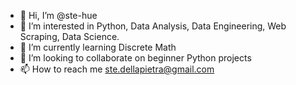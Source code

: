 - 👋 Hi, I’m @ste-hue
- 👀 I’m interested in Python, Data Analysis, Data Engineering, Web Scraping, Data Science.
- 🌱 I’m currently learning Discrete Math
- 💞️ I’m looking to collaborate on beginner Python projects
- 📫 How to reach me ste.dellapietra@gmail.com

<!---
ste-hue/ste-hue is a ✨ special ✨ repository because its `README.md` (this file) appears on your GitHub profile.
You can click the Preview link to take a look at your changes.
--->
